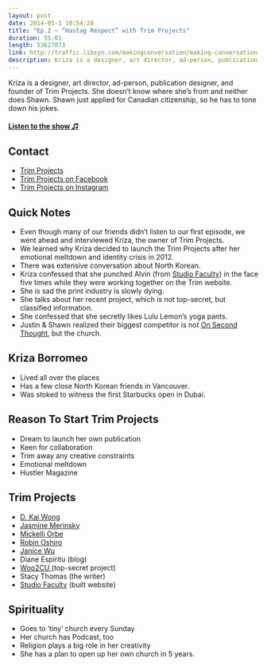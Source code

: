 ```yaml
---
layout: post
date: 2014-05-1 10:54:28
title: "Ep.2 – “Hastag Respect” with Trim Projects"
duration: 55:01
length: 53627073
link: http://traffic.libsyn.com/makingconversation/making-conversation-ep2-trimprojects.m4a
description: Kriza is a designer, art director, ad-person, publication designer, and founder of Trim Projects. She doesn’t know where she’s from and neither does Shawn. Shawn just applied for Canadian citizenship, so he has to tone down his jokes.
---
```


Kriza is a designer, art director, ad-person, publication designer, and founder of Trim Projects. She doesn’t know where she’s from and neither does Shawn. Shawn just applied for Canadian citizenship, so he has to tone down his jokes.

#### [Listen to the show &#9835;](http://traffic.libsyn.com/makingconversation/making-conversation-ep2-trimprojects.m4a)

## Contact

- [Trim Projects](http://trim-projects.com/)
- [Trim Projects on Facebook](https://www.facebook.com/TrimProjects) 
- [Trim Projects on Instagram](http://instagram.com/trim_projects) 

## Quick Notes

- Even though many of our friends didn’t listen to our first episode, we went ahead and interviewed Kriza, the owner of Trim Projects.  
- We learned why Kriza decided to launch the Trim Projects after her emotional meltdown and identity crisis in 2012.  
- There was extensive conversation about North Korean.  
- Kriza confessed that she punched Alvin (from [Studio Faculty](http://studiofaculty.com/)) in the face five times while they were working together on the Trim website. 
- She is sad the print industry is slowly dying. 
- She talks about her recent project, which is not top-secret, but classified information. 
- She confessed that she secretly likes Lulu Lemon’s yoga pants.
- Justin & Shawn realized their biggest competitor is not [On Second Thought](http://www.onsecondthoughtpodcast.com/), but the church. 
  
## Kriza Borromeo

- Lived all over the places 
- Has a few close North Korean friends in Vancouver. 
- Was stoked to witness the first Starbucks open in Dubai. 

## Reason To Start Trim Projects

- Dream to launch her own publication 
- Keen for collaboration 
- Trim away any creative constraints 
- Emotional meltdown 
- Hustler Magazine 
  
## Trim Projects

- [D. Kai Wong ](http://trim-projects.com/category/projects/kai-d-wong/)
- [Jasmine Merinsky ](http://trim-projects.com/category/projects/jasmine-merinsky/) 
- [Mickelli Orbe](http://trim-projects.com/category/projects/mickelli-orbe/) 
- [Robin Oshiro ](http://trim-projects.com/category/projects/robin-oshiro/) 
- [Janice Wu](http://trim-projects.com/category/projects/janice-wu/) 
- Diane Espiritu (blog) 
- [Woo2CU ](http://wootoseeyou.com/)(top-secret project) 
- Stacy Thomas (the writer) 
- [Studio Faculty](http://studiofaculty.com/) (built website) 

## Spirituality

- Goes to ‘tiny’ church every Sunday 
- Her church has Podcast, too 
- Religion plays a big role in her creativity 
- She has a plan to open up her own church in 5 years.